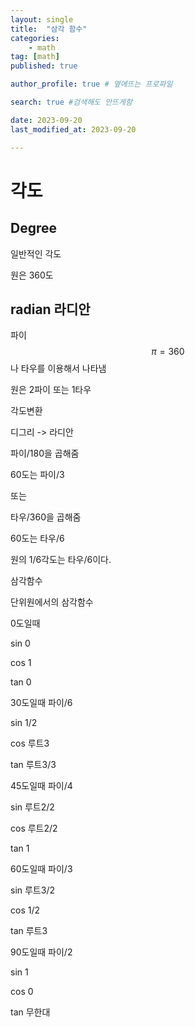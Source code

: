 ```yaml
---
layout: single
title:  "삼각 함수"
categories: 
    - math
tag: [math]
published: true

author_profile: true # 옆에뜨는 프로파일

search: true #검색해도 안뜨게함

date: 2023-09-20
last_modified_at: 2023-09-20

---
```


# 각도

## Degree

일반적인 각도

원은 360도

## radian 라디안

파이$$ \pi =  360$$ 나 타우를 이용해서 나타냄

원은 2파이 또는 1타우

각도변환

디그리 -> 라디안

파이/180을 곱해줌

60도는 파이/3

또는

타우/360을 곱해줌

60도는 타우/6

원의 1/6각도는 타우/6이다.

 삼각함수

단위원에서의 삼각함수 

  

0도일때 

sin 0

cos 1

tan 0

30도일때  파이/6

sin 1/2

cos 루트3

tan 루트3/3

45도일때 파이/4

sin 루트2/2

cos 루트2/2

tan 1

60도일때 파이/3

sin 루트3/2

cos 1/2

tan 루트3

90도일때 파이/2

sin 1

cos 0

tan 무한대